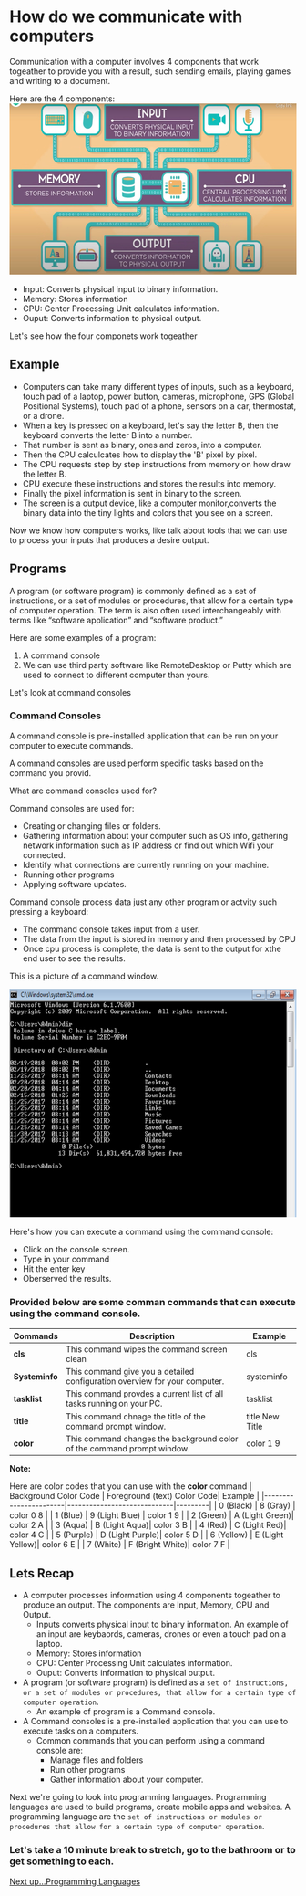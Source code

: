 # How do we communicate with computers
Communication with a computer involves 4 components that work togeather to provide you with a result, such sending emails, playing games and writing to a document.

Here are the 4 components:
[<img src='./ComputerProcessData.jpeg' height='300' width='600' />](./ComputerProcessData.jpeg)
- Input:  Converts physical input to binary information.
- Memory: Stores information
- CPU: Center Processing Unit calculates information.
- Ouput: Converts information to physical output.

Let's see how the four componets work togeather

## Example
- Computers can take many different types of inputs, such as a keyboard, touch pad of a laptop, power button, cameras, microphone, GPS (Global Positional Systems), touch pad of a phone, sensors on a car, thermostat, or a drone.
- When a key is pressed on a keyboard, let's say the letter B, then the keyboard converts the letter B into a number.
- That number is sent as binary, ones and zeros, into a computer.
- Then the CPU calculcates how to display the 'B' pixel by pixel. 
- The CPU requests step by step instructions from memory on how draw the letter B.
- CPU execute these instructions and stores the results into memory.
- Finally the pixel information is sent in binary to the screen.
- The screen is a output device, like a computer monitor,converts the binary data into the tiny lights and colors that you see on a screen.

Now we know how computers works, like talk about tools that we can use to process your inputs that produces a desire output.

## Programs
A program (or software program) is commonly defined as a set of instructions, or a set of modules or procedures, that allow for a certain type of computer operation. The term is also often used interchangeably with terms like “software application” and “software product.”

Here are some examples of a program:
1. A command console
2. We can use third party software like RemoteDesktop or Putty which are used to connect to different computer than yours.

Let's look at command consoles

### Command Consoles

A command console is pre-installed application that can be run on your computer to execute commands.

A command consoles are used perform specific tasks based on the command you provid.

What are command consoles used for?

Command consoles are used for:
- Creating or changing files or folders.
- Gathering information about your computer such as OS info, gathering network information such as IP address or find out which Wifi your connected.
- Identify what connections are currently running on your machine.
- Running other programs
- Applying software updates.

Command console process data just any other program or actvity such pressing a keyboard:
- The command console takes input from a user.
- The data from the input is stored in memory and then processed by CPU
- Once cpu process is complete, the data is sent to the output for xthe end user to see the results.

This is a picture of a command window.

[<img src='./ComputerCommand.png' width='600' height='400' />](./ComputerCommand.png)

Here's how you can execute a command using the command console:
- Click on the console screen.
- Type in your command
- Hit the enter key
- Oberserved the results.
### Provided below are some comman commands that can execute using the command console.

| Commands | Description | Example |
|----------|-------------|---------|
| **cls** | This command wipes the command screen clean | cls |
| **Systeminfo** | This command give you a detailed configuration overview for your computer. | systeminfo |
| **tasklist** | This command provdes a current list of all tasks running on your PC. | tasklist |
| **title** | This command chnage the title of the command prompt window. | title New Title
| **color** | This command changes the background color of the command prompt window. | color 1 9 |

**Note:**

Here are color codes that you can use with the **color** command
| Background Color Code | Foreground (text) Color Code| Example |
|-----------------------|-----------------------------|---------|
| 0 (Black) | 8 (Gray) | color 0 8 |
| 1 (Blue) | 9 (Light Blue) | color 1 9 |
| 2 (Green) | A (Light Green)| color 2 A |
| 3 (Aqua) | B (Light Aqua)| color 3 B |
| 4 (Red) | C (Light Red)| color 4 C |
| 5 (Purple) | D (Light Purple)| color 5 D |
| 6 (Yellow) | E (Light Yellow)| color 6 E |
| 7 (White) | F (Bright White)| color 7 F |

## Lets Recap
- A computer processes information using 4 components togeather to produce an output. The components are Input, Memory, CPU and Output.
    - Inputs converts physical input to binary information. An example of an input are keybaords, cameras, drones or even a touch pad on a laptop.
    - Memory: Stores information
    - CPU: Center Processing Unit calculates information.
    - Ouput: Converts information to physical output.
- A program (or software program) is defined as a `set of instructions, or a set of modules or procedures, that allow for a certain type of computer operation`.
    - An example of program is a Command console.
- A Command consoles is a pre-installed application that you can use to execute tasks on a computers.
    -  Common commands that you can perform using a command console are:  
        - Manage files and folders
        - Run other programs
        - Gather information about your computer. 


Next we're going to look into programming languages. Programming languages are used to build programs, create mobile apps and websites. A programming language are the `set of instructions or modules or procedures that allow for a certain type of computer operation`. 

### Let's take a 10 minute break to stretch, go to the bathroom or to get something to each.

[Next up...Programming Languages](https://github.com/brandonmichaelhunter/UMASAV/blob/beetle/Day1/Programming_Languages.md)
